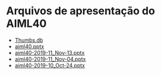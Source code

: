 <!--
This is a machine generated file, and should not be edited, as it will be overwritten with future updates.
-->

# <a name="aiml40-presentation-files"></a>Arquivos de apresentação do AIML40

- [Thumbs.db](https://globaleventcdn.blob.core.windows.net/assets/aiml/aiml40/Thumbs.db)
- [aiml40.pptx](https://globaleventcdn.blob.core.windows.net/assets/aiml/aiml40/aiml40.pptx)
- [aiml40-2019-11_Nov-13.pptx](https://globaleventcdn.blob.core.windows.net/assets/aiml/aiml40/aiml40-2019-11_Nov-13.pptx)
- [aiml40-2019-11_Nov-04.pptx](https://globaleventcdn.blob.core.windows.net/assets/aiml/aiml40/aiml40-2019-11_Nov-04.pptx)
- [aiml40-2019-10_Oct-24.pptx](https://globaleventcdn.blob.core.windows.net/assets/aiml/aiml40/aiml40-2019-10_Oct-24.pptx)


